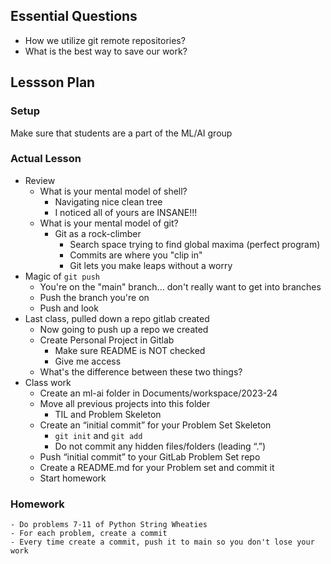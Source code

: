 ## Essential Questions

- How we utilize git remote repositories?
- What is the best way to save our work?

## Lessson Plan

### Setup

Make sure that students are a part of the ML/AI group

### Actual Lesson

- Review
    - What is your mental model of shell?
        - Navigating nice clean tree
        - I noticed all of yours are INSANE!!!
    - What is your mental model of git?
        - Git as a rock-climber
            - Search space trying to find global maxima (perfect program)
            - Commits are where you "clip in"
            - Git lets you make leaps without a worry
- Magic of `git push`
    - You're on the "main" branch... don't really want to get into branches
    - Push the branch you're on
    - Push and look
- Last class, pulled down a repo gitlab created
    - Now going to push up a repo we created
    - Create Personal Project in Gitlab
        - Make sure README is NOT checked
        - Give me access
    - What's the difference between these two things?
- Class work
    - Create an ml-ai folder in Documents/workspace/2023-24
    - Move all previous projects into this folder
        - TIL and Problem Skeleton
    - Create an “initial commit” for your Problem Set Skeleton
        - `git init` and `git add`
        - Do not commit any hidden files/folders (leading “.”) 
    - Push “initial commit” to your GitLab Problem Set repo
    - Create a README.md for your Problem set and commit it
    - Start homework

### Homework

    - Do problems 7-11 of Python String Wheaties
    - For each problem, create a commit
    - Every time create a commit, push it to main so you don't lose your work
